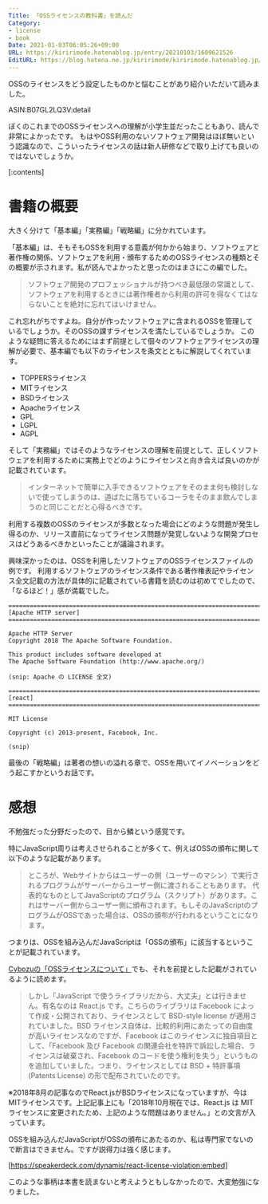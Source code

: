 ```yaml
---
Title: 「OSSライセンスの教科書」を読んだ
Category:
- license
- book
Date: 2021-01-03T06:05:26+09:00
URL: https://kiririmode.hatenablog.jp/entry/20210103/1609621526
EditURL: https://blog.hatena.ne.jp/kiririmode/kiririmode.hatenablog.jp/atom/entry/26006613673473680
---
```


OSSのライセンスをどう設定したものかと悩むことがあり紹介いただいて読みました。

ASIN:B07GL2LQ3V:detail

ぼくのこれまでのOSSライセンスへの理解が小学生並だったこともあり、読んで非常によかったです。
もはやOSS利用のないソフトウェア開発はほぼ無いという認識なので、こういったライセンスの話は新人研修などで取り上げても良いのではないでしょうか。

[:contents]

# 書籍の概要

大きく分けて「基本編」「実務編」「戦略編」に分かれています。

「基本編」は、そもそもOSSを利用する意義が何かから始まり、ソフトウェアと著作権の関係、ソフトウェアを利用・頒布するためのOSSライセンスの種類とその概要が示されます。私が読んでよかったと思ったのはまさにこの編でした。

> ソフトウェア開発のプロフェッショナルが持つべき最低限の常識として、ソフトウェアを利用するときには著作権者から利用の許可を得なくてはならないことを絶対に忘れてはいけません。

これ忘れがちですよね。自分が作ったソフトウェアに含まれるOSSを管理しているでしょうか。そのOSSの課すライセンスを満たしているでしょうか。
このような疑問に答えるためにはまず前提として個々のソフトウェアライセンスの理解が必要で、基本編でも以下のライセンスを条文とともに解説してくれています。

- TOPPERSライセンス
- MITライセンス
- BSDライセンス
- Apacheライセンス
- GPL
- LGPL
- AGPL

そして「実務編」ではそのようなライセンスの理解を前提として、正しくソフトウェアを利用するために実務上でどのようにライセンスと向き合えば良いのかが記載されています。

> インターネットで簡単に入手できるソフトウェアをそのまま何も検討しないで使ってしまうのは、道ばたに落ちているコーラをそのまま飲んでしまうのと同じことだと心得るべきです。

利用する複数のOSSのライセンスが多数となった場合にどのような問題が発生し得るのか、リリース直前になってライセンス問題が発覚しないような開発プロセスはどうあるべきかといったことが議論されます。

興味深かったのは、OSSを利用したソフトウェアのOSSライセンスファイルの例です。
利用するソフトウェアのライセンス条件である著作権表記やライセンス全文記載の方法が具体的に記載されている書籍を読むのは初めてでしたので、「なるほど！」感が満載でした。

```
===============================================================================
[Apache HTTP server]
===============================================================================

Apache HTTP Server 
Copyright 2018 The Apache Software Foundation.

This product includes software developed at 
The Apache Software Foundation (http://www.apache.org/)

(snip: Apache の LICENSE 全文)

===============================================================================
[react]
===============================================================================

MIT License

Copyright (c) 2013-present, Facebook, Inc.

(snip)
```

最後の「戦略編」は著者の想いの溢れる章で、OSSを用いてイノベーションをどう起こすかというお話です。

# 感想

不勉強だった分野だったので、目から鱗という感覚です。

特にJavaScript周りは考えさせられることが多くて、例えばOSSの頒布に関して以下のような記載があります。

> ところが、Webサイトからはユーザーの側（ユーザーのマシン）で実行されるプログラムがサーバーからユーザー側に渡されることもあります。
> 代表的なものとしてJavaScriptのプログラム（スクリプト）があります。これはサーバー側からユーザー側に頒布されます。もしそのJavaScriptのプログラムがOSSであった場合は、OSSの頒布が行われるということになります。

つまりは、OSSを組み込んだJavaScriptは「OSSの頒布」に該当するということが記載されています。

[Cybozuの「OSSライセンスについて」](https://developer.cybozu.io/hc/ja/articles/360017821071-OSS-%E3%83%A9%E3%82%A4%E3%82%BB%E3%83%B3%E3%82%B9%E3%81%AB%E3%81%A4%E3%81%84%E3%81%A6#step5)でも、それを前提とした記載がされているように読めます。

<!-- textlint-disable -->
> しかし「JavaScript で使うライブラリだから、大丈夫」とは行きません。有名なのは React.js です。こちらのライブラリは Facebook によって作成・公開されており、ライセンスとして BSD-style license が適用されていました。BSD ライセンス自体は、比較的利用にあたっての自由度が高いライセンスなのですが、Facebook はこのライセンスに独自項目として、「Facebook 及び Facebook の関連会社を特許で訴訟した場合、ライセンスは破棄され、Facebook のコードを使う権利を失う」というものを追加していました。つまり、ライセンスとしては BSD + 特許事項 (Patents License) の形で配布されていたのです。

※2018年8月の記事なのでReact.jsがBSDライセンスになっていますが、今はMITライセンスです。上記記事上にも「2018年10月現在では、React.js は MIT ライセンスに変更されたため、上記のような問題はありません。」との文言が入っています。

<!-- textlint-enable -->

OSSを組み込んだJavaScriptがOSSの頒布にあたるのか、私は専門家でないので断言はできません。ですが説得力は強く感じます。

[https://speakerdeck.com/dynamis/react-license-violation:embed]

このような事柄は本書を読まないと考えようともしなかったので、大変勉強になりました。
